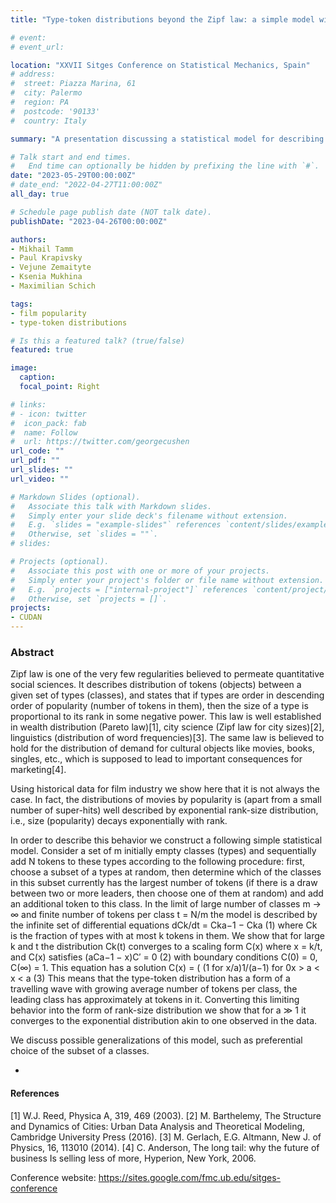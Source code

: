 ```yaml
---
title: "Type-token distributions beyond the Zipf law: a simple model with choice"

# event: 
# event_url: 

location: "XXVII Sitges Conference on Statistical Mechanics, Spain"
# address:
#  street: Piazza Marina, 61
#  city: Palermo
#  region: PA
#  postcode: '90133'
#  country: Italy

summary: "A presentation discussing a statistical model for describing the distributions of movies by popularityn"

# Talk start and end times.
#   End time can optionally be hidden by prefixing the line with `#`.
date: "2023-05-29T00:00:00Z"
# date_end: "2022-04-27T11:00:00Z"
all_day: true

# Schedule page publish date (NOT talk date).
publishDate: "2023-04-26T00:00:00Z"

authors: 
- Mikhail Tamm
- Paul Krapivsky 
- Vejune Zemaityte
- Ksenia Mukhina
- Maximilian Schich

tags:
- film popularity
- type-token distributions 

# Is this a featured talk? (true/false)
featured: true

image:
  caption: 
  focal_point: Right

# links:
# - icon: twitter
#  icon_pack: fab
#  name: Follow
#  url: https://twitter.com/georgecushen
url_code: ""
url_pdf: ""
url_slides: ""
url_video: ""

# Markdown Slides (optional).
#   Associate this talk with Markdown slides.
#   Simply enter your slide deck's filename without extension.
#   E.g. `slides = "example-slides"` references `content/slides/example-slides.md`.
#   Otherwise, set `slides = ""`.
# slides:

# Projects (optional).
#   Associate this post with one or more of your projects.
#   Simply enter your project's folder or file name without extension.
#   E.g. `projects = ["internal-project"]` references `content/project/deep-learning/index.md`.
#   Otherwise, set `projects = []`.
projects:
- CUDAN
---
```


### Abstract

Zipf law is one of the very few regularities believed to permeate quantitative social sciences. It describes distribution of tokens (objects) between a given set of types (classes), and states that if types are order in descending order of popularity (number of tokens in them), then the size of a type is proportional to its rank in some negative power. This law is well established in wealth distribution (Pareto law)[1], city science (Zipf law for city sizes)[2], linguistics (distribution of word frequencies)[3]. The same law is believed to hold for the distribution of demand for cultural objects like movies, books, singles, etc., which is supposed to lead to important consequences for marketing[4].

Using historical data for film industry we show here that it is not always the case. In fact, the distributions of movies by popularity is (apart from a small number of super-hits) well described by exponential rank-size distribution, i.e., size (popularity) decays exponentially with rank. 

In order to describe this behavior we construct a following simple statistical model. Consider a set of m initially empty classes (types) and sequentially add N tokens to these types according to the following procedure: first, choose a subset of a types at random, then determine which of the classes in this subset currently has the largest number of tokens (if there is a draw between two or more leaders, then choose one of them at random) and add an additional
token to this class.
In the limit of large number of classes m → ∞ and finite number of tokens per class t = N/m the model is described by the infinite set of differential equations
dCk/dt = Cka−1 − Cka (1)
where Ck is the fraction of types with at most k tokens in them. We show that for large k and t the distribution Ck(t) converges to a scaling form C(x) where x = k/t, and C(x) satisfies
(aCa−1 − x)C′ = 0 (2)
with boundary conditions C(0) = 0, C(∞) = 1. This equation has a solution
C(x) = ( (1 for x/a)1/(a−1) for 0x > a < x < a (3)
This means that the type-token distribution has a form of a travelling wave with growing average number of tokens per class, the leading class has approximately at tokens in it. Converting this limiting behavior into the form of rank-size distribution we show that for a ≫ 1 it converges to the exponential distribution akin to one observed in the data.

We discuss possible generalizations of this model, such as preferential choice of the subset of a classes.

-
#### References

[1] W.J. Reed, Physica A, 319, 469 (2003).
[2] M. Barthelemy, The Structure and Dynamics of Cities: Urban Data Analysis and Theoretical Modeling, Cambridge University Press (2016).
[3] M. Gerlach, E.G. Altmann, New J. of Physics, 16, 113010 (2014).
[4] C. Anderson, The long tail: why the future of business Is selling less of more, Hyperion, New York, 2006.

Conference website: https://sites.google.com/fmc.ub.edu/sitges-conference